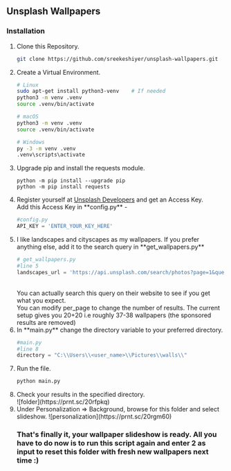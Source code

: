 ## Unsplash Wallpapers

### Installation

<ol>
<li>
Clone this Repository.
<br>

```bash
git clone https://github.com/sreekeshiyer/unsplash-wallpapers.git
```

<li>
Create a Virtual Environment.
<br>

```bash
# Linux
sudo apt-get install python3-venv    # If needed
python3 -m venv .venv
source .venv/bin/activate

# macOS
python3 -m venv .venv
source .venv/bin/activate

# Windows
py -3 -m venv .venv
.venv\scripts\activate
```

<li>
Upgrade pip and install the requests module.

```
python -m pip install --upgrade pip
python -m pip install requests
```

<li>
Register yourself at <a href="https://unsplash.com/developers">Unsplash Developers</a> and get an Access Key.
<br/>Add this Access Key in **config.py** -

```python
#config.py
API_KEY = 'ENTER_YOUR_KEY_HERE'
```

<li>
I like landscapes and cityscapes as my wallpapers. If you prefer anything else, add it to the search query in **get_wallpapers.py**

```python
# get_wallpapers.py
#line 5
landscapes_url = 'https://api.unsplash.com/search/photos?page=1&query=[ENTER_YOUR_QUERY_HERE]]&per_page=20&order_by=latest&orientation=landscape&color=blue'
```

<br/>
You can actually search this query on their website to see if you get what you expect. 
<br/> You can modify per_page to change the number of results. The current setup gives you 20+20 i.e roughly 37-38 wallpapers (the sponsored results are removed)
<br/>
<li>
In **main.py** change the directory variable to your preferred directory.

```python
#main.py
#line 8
directory = "C:\\Users\\<user_name>\\Pictures\\walls\\"
```

<li>
Run the file.

```bash
python main.py
```

<li>
Check your results in the specified directory.
<br/>
![folder](https://prnt.sc/20rfpkq)
<br/>

<li>
Under Personalization => Background, browse for this folder and select slideshow.
![personalization](https://prnt.sc/20rgm60)
<br/>

### That's finally it, your wallpaper slideshow is ready. All you have to do now is to run this script again and enter 2 as input to reset this folder with fresh new wallpapers next time :)
